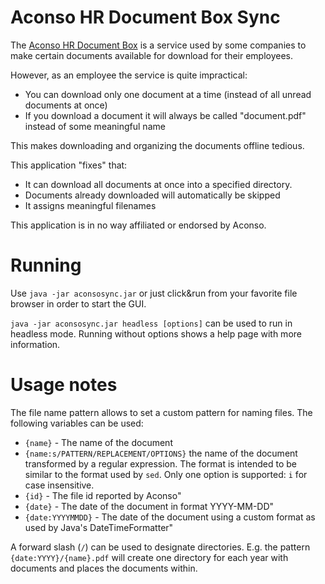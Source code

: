 # Aconso HR Document Box Sync

The [Aconso HR Document Box](https://www.aconso.com/hr-software/hr-document-box/) is a service used by some companies to make certain documents available for download for their employees.

However, as an employee the service is quite impractical:
- You can download only one document at a time (instead of all unread documents at once)
- If you download a document it will always be called "document.pdf" instead of some meaningful name 

This makes downloading and organizing the documents offline tedious.

This application "fixes" that:
- It can download all documents at once into a specified directory.
- Documents already downloaded will automatically be skipped
- It assigns meaningful filenames

This application is in no way affiliated or endorsed by Aconso.

# Running

Use `java -jar aconsosync.jar` or just click&run from your favorite file browser in order to start the GUI.

`java -jar aconsosync.jar headless [options]` can be used to run in headless mode. Running without options shows a help page with more information. 

# Usage notes

The file name pattern allows to set a custom pattern for naming files. The following variables can be used:
- `{name}` - The name of the document
- `{name:s/PATTERN/REPLACEMENT/OPTIONS}` the name of the document transformed by a regular expression. The format is intended to be similar to the format used by `sed`. Only one option is supported: `i` for case insensitive. 
- `{id}` - The file id reported by Aconso"
- `{date}` - The date of the document in format YYYY-MM-DD"
- `{date:YYYYMMDD}` - The date of the document using a custom format as used by Java's DateTimeFormatter"

A forward slash (`/`) can be used to designate directories. E.g. the pattern `{date:YYYY}/{name}.pdf` will create one directory for each year with documents and places the documents within. 

